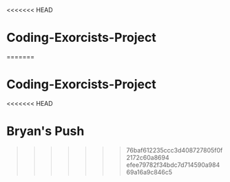 <<<<<<< HEAD
# Coding-Exorcists-Project
=======
# Coding-Exorcists-Project

<<<<<<< HEAD





Bryan's Push
=======
>>>>>>> 76baf612235ccc3d408727805f0f2172c60a8694
>>>>>>> efee79782f34bdc7d714590a98469a16a9c846c5
